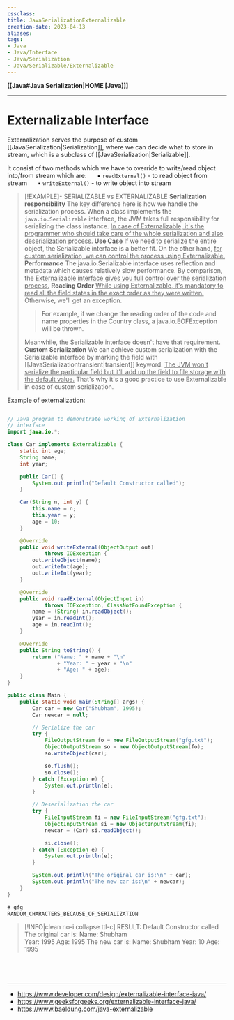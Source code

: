```yaml
---
cssclass:
title: JavaSerializationExternalizable
creation-date: 2023-04-13
aliases:
tags:
- Java
- Java/Interface
- Java/Serialization
- Java/Serializable/Externalizable
---
```

**[[Java#Java Serialization|HOME [Java]]]**

---
# Externalizable Interface
Externalization serves the purpose of custom [[JavaSerialization|Serialization]], where we can decide what to store in stream, which is a subclass of [[JavaSerialization|Serializable]].

It consist of two methods which we have to override to write/read object into/from stream which are:
$\quad$ ▪ `readExternal()` - to read object from stream
$\quad$ ▪ `writeExternal()` - to write object into stream

>[!EXAMPLE]- SERIALIZABLE vs EXTERNALIZABLE
> **Serialization responsibility**
> The key difference here is how we handle the serialization process. When a class implements the `java.io.Serializable` interface, the JVM takes full responsibility for serializing the class instance. <u>In case of Externalizable, it's the programmer who should take care of the whole serialization and also deserialization process.</u>
> **Use Case**
> If we need to serialize the entire object, the Serializable interface is a better fit. On the other hand, <u>for custom serialization, we can control the process using Externalizable.</u>
> **Performance**
> The java.io.Serializable interface uses reflection and metadata which causes relatively slow performance. By comparison, the <u>Externalizable interface gives you full control over the serialization process.</u>
> **Reading Order**
> <u>While using Externalizable, it's mandatory to read all the field states in the exact order as they were written.</u> Otherwise, we'll get an exception.
>> For example, if we change the reading order of the code and name properties in the Country class, a java.io.EOFException will be thrown.
>
> Meanwhile, the Serializable interface doesn't have that requirement.
> **Custom Serialization**
> We can achieve custom serialization with the Serializable interface by marking the field with [[JavaSerializationtransient|transient]] keyword. <u>The JVM won't serialize the particular field but it'll add up the field to file storage with the default value.</u> That's why it's a good practice to use Externalizable in case of custom serialization.

Example of externalization:
```java

// Java program to demonstrate working of Externalization
// interface
import java.io.*;

class Car implements Externalizable {
    static int age;
    String name;
    int year;

    public Car() {
        System.out.println("Default Constructor called");
    }

    Car(String n, int y) {
        this.name = n;
        this.year = y;
        age = 10;
    }

    @Override
    public void writeExternal(ObjectOutput out)
            throws IOException {
        out.writeObject(name);
        out.writeInt(age);
        out.writeInt(year);
    }

    @Override
    public void readExternal(ObjectInput in)
            throws IOException, ClassNotFoundException {
        name = (String) in.readObject();
        year = in.readInt();
        age = in.readInt();
    }

    @Override
    public String toString() {
        return ("Name: " + name + "\n"
                + "Year: " + year + "\n"
                + "Age: " + age);
    }
}

public class Main {
    public static void main(String[] args) {
        Car car = new Car("Shubham", 1995);
        Car newcar = null;

        // Serialize the car
        try {
            FileOutputStream fo = new FileOutputStream("gfg.txt");
            ObjectOutputStream so = new ObjectOutputStream(fo);
            so.writeObject(car);

            so.flush();
            so.close();
        } catch (Exception e) {
            System.out.println(e);
        }

        // Deserialization the car
        try {
            FileInputStream fi = new FileInputStream("gfg.txt");
            ObjectInputStream si = new ObjectInputStream(fi);
            newcar = (Car) si.readObject();

            si.close();
        } catch (Exception e) {
            System.out.println(e);
        }

        System.out.println("The original car is:\n" + car);
        System.out.println("The new car is:\n" + newcar);
    }
}
```
```txt
# gfg
RANDOM_CHARACTERS_BECAUSE_OF_SERIALIZATION
```
>[!INFO|clean no-i collapse ttl-c] RESULT:
> Default Constructor called
> The original car is:
> Name: Shubham       
> Year: 1995
> Age: 1995
> The new car is:
> Name: Shubham
> Year: 10
> Age: 1995

<br>

# 
---
- https://www.developer.com/design/externalizable-interface-java/
- https://www.geeksforgeeks.org/externalizable-interface-java/
- https://www.baeldung.com/java-externalizable